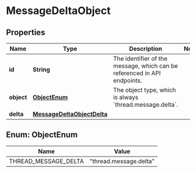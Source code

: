 # MessageDeltaObject

## Properties
Name | Type | Description | Notes
------------ | ------------- | ------------- | -------------
**id** | **String** | The identifier of the message, which can be referenced in API endpoints. | 
**object** | [**ObjectEnum**](#ObjectEnum) | The object type, which is always &#x60;thread.message.delta&#x60;. | 
**delta** | [**MessageDeltaObjectDelta**](MessageDeltaObjectDelta.md) |  | 

<a name="ObjectEnum"></a>
## Enum: ObjectEnum
Name | Value
---- | -----
THREAD_MESSAGE_DELTA | &quot;thread.message.delta&quot;
